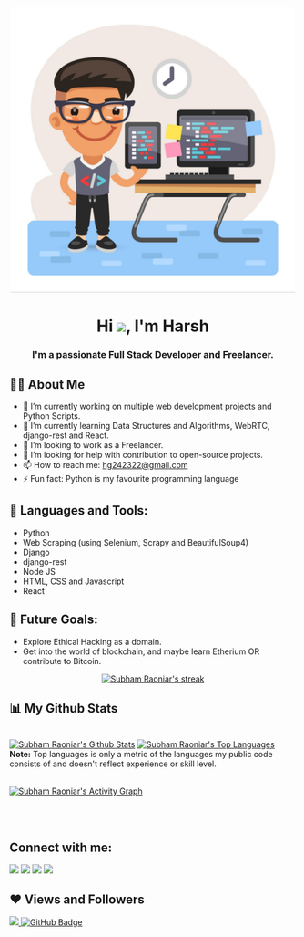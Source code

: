 <p align="center">
  <img src="coding.png" style="width: 500px; height: 500px;">
</p>

<h1 align="center">Hi <img src="https://raw.githubusercontent.com/MartinHeinz/MartinHeinz/master/wave.gif" width="30px">, I'm Harsh</h1>
<h3 align="center">I'm a passionate Full Stack Developer and Freelancer.</h3>

## 🙋‍♂️ About Me

- 🔭 I’m currently working on multiple web development projects and Python Scripts.
- 🌱 I’m currently learning Data Structures and Algorithms, WebRTC, django-rest and React.
- 👯 I’m looking to work as a Freelancer.
- 🤔 I’m looking for help with contribution to open-source projects.
- 📫 How to reach me: [hg242322@gmail.com](mailto:hg242322@gmail.com)
- ⚡ Fun fact: Python is my favourite programming language

## 🚀 Languages and Tools:

- Python
- Web Scraping (using Selenium, Scrapy and BeautifulSoup4)
- Django
- django-rest
- Node JS
- HTML, CSS and Javascript
- React

## 🔮 Future Goals:

- Explore Ethical Hacking as a domain.
- Get into the world of blockchain, and maybe learn Etherium OR contribute to Bitcoin.

<p align="center">
    <a href="https://github.com/guptaharsh13/github-readme-streak-stats">
        <img title="🔥 Get streak stats for your profile at git.io/streak-stats" alt="Subham Raoniar's streak" src="https://github-readme-streak-stats.herokuapp.com/?user=guptaharsh13&theme=black-ice&hide_border=true&stroke=0000&background=060A0CD0"/>
    </a>
</p>

## 📊 My Github Stats

  <br/>
    <a href="https://github.com/guptaharsh13/github-readme-stats"><img alt="Subham Raoniar's Github Stats" src="https://github-readme-stats.vercel.app/api?username=guptaharsh13&show_icons=true&count_private=true&theme=react&hide_border=true&bg_color=0D1117" /></a>
  <a href="https://github.com/guptaharsh13/github-readme-stats"><img alt="Subham Raoniar's Top Languages" src="https://github-readme-stats.vercel.app/api/top-langs/?username=guptaharsh13&langs_count=8&count_private=true&layout=compact&theme=react&hide_border=true&bg_color=0D1117" /></a>
  <br/>
  <b>Note:</b> Top languages is only a metric of the languages my public code consists of and doesn't reflect experience or skill level.

<br/>
<br/>

<a href="https://github.com/guptaharsh13/github-readme-activity-graph"><img alt="Subham Raoniar's Activity Graph" src="https://activity-graph.herokuapp.com/graph?username=guptaharsh13&bg_color=0D1117&color=5BCDEC&line=5BCDEC&point=FFFFFF&hide_border=true" /></a>

<br/>
<br/>

## Connect with me:

<p align="left">

<a href = "https://www.linkedin.com/in/harsh-gupta-707a331b4/"><img src="https://img.icons8.com/fluent/48/000000/linkedin.png"/></a>
<a href = "https://www.facebook.com/profile.php?id=100009190053140"><img src="https://img.icons8.com/fluent/48/000000/facebook.png"/></a>
<a href = "https://www.instagram.com/harshgupta_1308/"><img src="https://img.icons8.com/fluent/48/000000/instagram-new.png"/></a>
<a href = "mailto:hg242322@gmail.com"><img src="https://img.icons8.com/color/48/000000/gmail.png"/></a>

</p>

## ❤ Views and Followers

<a href="https://github.com/Meghna-DAS/github-profile-views-counter">
    <img src="https://komarev.com/ghpvc/?username=guptaharsh13">
</a>
<a href="https://github.com/guptaharsh13?tab=followers"><img src="https://img.shields.io/github/followers/guptaharsh13?label=Followers&style=social" alt="GitHub Badge"></a>
